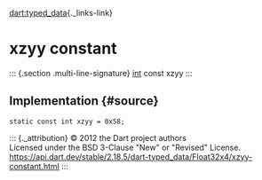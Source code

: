 [dart:typed\_data](../../dart-typed_data/dart-typed_data-library){._links-link}

xzyy constant
=============

::: {.section .multi-line-signature}
[int](../../dart-core/int-class) const xzyy
:::

Implementation {#source}
--------------

``` {.language-dart data-language="dart"}
static const int xzyy = 0x58;
```

::: {._attribution}
© 2012 the Dart project authors\
Licensed under the BSD 3-Clause \"New\" or \"Revised\" License.\
<https://api.dart.dev/stable/2.18.5/dart-typed_data/Float32x4/xzyy-constant.html>
:::
